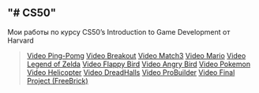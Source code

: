 ## "# CS50" 

Мои работы по курсу CS50’s
Introduction to Game Development от Harvard

>[Video Ping-Pomg](https://youtu.be/ZMTHdT1607s)
>[Video Breakout](https://youtu.be/Op1C3pSHtAM)
>[Video Match3](https://youtu.be/mEnBCEQV1H0)
>[Video Mario](https://youtu.be/P3CE4mlSiHs)
>[Video Legend of Zelda](https://youtu.be/FiJnqBUIWW8)
>[Video Flappy Bird](https://youtu.be/ZoeJSibWvNQ)
>[Video Angry Bird](https://youtu.be/-zXcWh6PdyM)
>[Video Pokemon](https://youtu.be/T9n8Mkbk3Ck)
>[Video Helicopter](https://youtu.be/ywGZyvBrNtw)
>[Video DreadHalls](https://youtu.be/3X5il2mmDvI)
>[Video ProBuilder](https://youtu.be/45EQHfiNoXo)
>[Video Final Project (FreeBrick)](https://youtu.be/BeQdNBrl2-8)